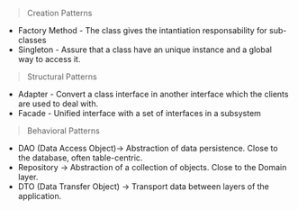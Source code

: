 > Creation Patterns

- Factory Method - The class gives the intantiation responsability for sub-classes
- Singleton - Assure that a class have an unique instance and a global way to access it.

> Structural Patterns

- Adapter - Convert a class interface in another interface which the clients are used to deal with.  
- Facade - Unified interface with a set of interfaces in a subsystem

> Behavioral Patterns
 
- DAO (Data Access Object)-> Abstraction of data persistence. Close to the database, often table-centric.  
- Repository -> Abstraction of a collection of objects. Close to the Domain layer.  
- DTO (Data Transfer Object) -> Transport data between layers of the application.  